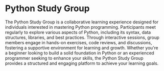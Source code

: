 # Python Study Group

The Python Study Group is a collaborative learning experience designed for individuals interested in mastering Python programming. Participants meet regularly to explore various aspects of Python, including its syntax, data structures, libraries, and best practices. Through interactive sessions, group members engage in hands-on exercises, code reviews, and discussions, fostering a supportive environment for learning and growth. Whether you're a beginner looking to build a solid foundation in Python or an experienced programmer seeking to enhance your skills, the Python Study Group provides a structured and engaging platform to achieve your learning goals.